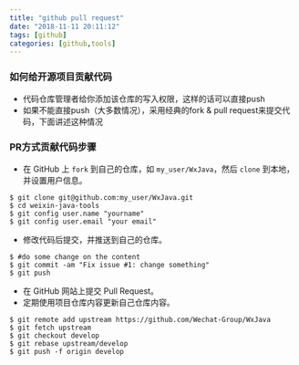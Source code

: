 ```yaml
---
title: "github pull request"
date: "2018-11-11 20:11:12"
tags: [github]
categories: [github,tools]
---
```




### 如何给开源项目贡献代码

- 代码仓库管理者给你添加该仓库的写入权限，这样的话可以直接push
- 如果不能直接push（大多数情况），采用经典的fork & pull request来提交代码，下面讲述这种情况

### PR方式贡献代码步骤

- 在 GitHub 上 `fork` 到自己的仓库，如 `my_user/WxJava`，然后 `clone` 到本地，并设置用户信息。

```
$ git clone git@github.com:my_user/WxJava.git
$ cd weixin-java-tools
$ git config user.name "yourname"
$ git config user.email "your email"
```

- 修改代码后提交，并推送到自己的仓库。

```
$ #do some change on the content
$ git commit -am "Fix issue #1: change something"
$ git push
```

- 在 GitHub 网站上提交 Pull Request。
- 定期使用项目仓库内容更新自己仓库内容。

```
$ git remote add upstream https://github.com/Wechat-Group/WxJava
$ git fetch upstream
$ git checkout develop
$ git rebase upstream/develop
$ git push -f origin develop
```